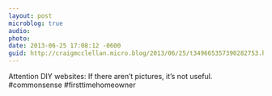 ```yaml
---
layout: post
microblog: true
audio: 
photo: 
date: 2013-06-25 17:08:12 -0600
guid: http://craigmcclellan.micro.blog/2013/06/25/t349665357390282753.html
---
```

Attention DIY websites: If there aren’t pictures, it’s not useful. #commonsense #firsttimehomeowner
